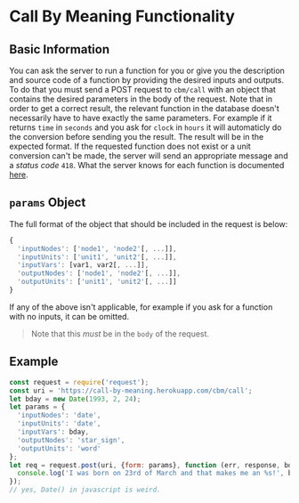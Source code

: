 # Call By Meaning Functionality

## Basic Information

You can ask the server to run a function for you or give you the description and source code of a function by providing the desired inputs and outputs. To do that you must send a POST request to `cbm/call` with an object that contains the desired parameters in the body of the request. Note that in order to get a correct result, the relevant function in the database doesn't necessarily have to have exactly the same parameters. For example if it returns `time` in `seconds` and you ask for `clock` in `hours` it will automaticly do the conversion before sending you the result. The result will be in the expected format. If the requested function does not exist or a unit conversion can't be made, the server will send an appropriate message and a *status code* `418`. What the server knows for each function is documented [here](./MODELS.md).

## `params` Object

The full format of the object that should be included in the request is below:

``` javascript
{
  'inputNodes': ['node1', 'node2'[, ...]],
  'inputUnits': ['unit1', 'unit2'[, ...]],
  'inputVars': [var1, var2[, ...]],
  'outputNodes': ['node1', 'node2'[, ...]],
  'outputUnits': ['unit1', 'unit2'[, ...]]
}
```

If any of the above isn't applicable, for example if you ask for a function with no inputs, it can be omitted.

>Note that this *must*  be in the `body` of the request.

## Example

``` javascript
const request = require('request');
const uri = 'https://call-by-meaning.herokuapp.com/cbm/call';
let bday = new Date(1993, 2, 24);
let params = {
  'inputNodes': 'date',
  'inputUnits': 'date',
  'inputVars': bday,
  'outputNodes': 'star_sign',
  'outputUnits': 'word'
};
let req = request.post(uri, {form: params}, function (err, response, body) {
  console.log('I was born on 23rd of March and that makes me an %s!', body);
});
// yes, Date() in javascript is weird.
```